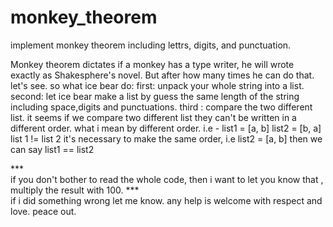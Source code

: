 # monkey_theorem
implement monkey theorem including lettrs, digits, and punctuation.

Monkey theorem dictates if a monkey has a type writer, he will wrote exactly as Shakesphere's novel.
But after how many times he can do that.
let's see.
so what ice bear do:
first: unpack your whole string into a list.
second: let ice bear make a list by guess the same length of the string including space,digits and punctuations.
third : compare the two different list. it seems if we compare two different list they can't be written in a different order.
what i mean by different order.
i.e - list1 = [a, b]
      list2 = [b, a]
 list 1 != list 2
 it's necessary to make the same order, i.e list2 = [a, b]
 then we can say list1 == list2
 
 
 
 
 
 ***\
 if you don't bother to read the whole code, then i want to let you know that , multiply the result with 100.
 ***\
if i did something wrong let me know.
any help is welcome with respect and love.
peace out.
